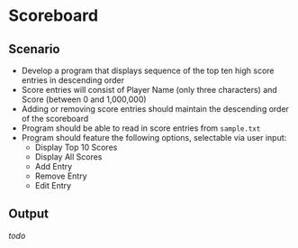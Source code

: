 # Scoreboard

## Scenario

- Develop a program that displays sequence of the top ten high score entries in descending order
- Score entries will consist of Player Name (only three characters) and Score (between 0 and 1,000,000)
- Adding or removing score entries should maintain the descending order of the scoreboard
- Program should be able to read in score entries from `sample.txt`
- Program should feature the following options, selectable via user input:
  - Display Top 10 Scores
  - Display All Scores
  - Add Entry
  - Remove Entry
  - Edit Entry

## Output
_todo_

